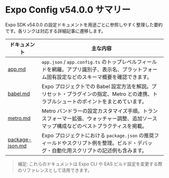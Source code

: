 # Expo Config v54.0.0 サマリー

Expo SDK v54.0.0 の設定ドキュメントを用途ごとに参照しやすく整理した要約です。各リンクは対応する詳細記事に遷移します。

| ドキュメント | 主な内容 |
| --- | --- |
| [app.md](./config/app.md) | `app.json` / `app.config.ts` のトップレベルフィールドを網羅。アプリ識別子、表示名、プラットフォーム固有設定などのスキーマ概要を確認できます。 |
| [babel.md](./config/babel.md) | Expo プロジェクトでの Babel 設定方法を解説。プリセット・プラグインの指定、Metro との連携、トラブルシュートのポイントをまとめています。 |
| [metro.md](./config/metro.md) | Metro バンドラーの設定カスタマイズ手順。トランスフォーマー拡張、ウォッチャー調整、追加ソースマップ構成などのベストプラクティスを掲載。 |
| [package-json.md](./config/package-json.md) | Expo プロジェクトにおける `package.json` の推奨フィールドやスクリプト例を整理。ビルド・デバッグ・自動化用スクリプトの記述例も含みます。 |

> 補足: これらのドキュメントは Expo CLI や EAS ビルド設定を変更する際のリファレンスとして活用できます。
